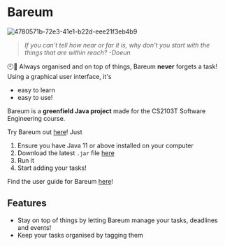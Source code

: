# Bareum
![4780571b-72e3-41e1-b22d-eee21f3eb4b9](https://github.com/nus-cs2103-AY2324S1/ip/assets/101786124/1c5cfa9b-cd0a-4389-9c0f-cdb0667b2538)
> _If you can't tell how near or far it is, why don't you start with the things that are within reach?
-Doeun_

🕙💯 Always organised and on top of things, Bareum **never** forgets a task! Using a graphical user interface, it's
- easy to learn
- easy to use!

Bareum is a **greenfield Java project** made for the CS2103T Software Engineering course.

Try Bareum out [here](https://github.com/lunaroddity/ip)! Just
1. Ensure you have Java 11 or above installed on your computer
2. Download the latest `.jar` file [here](https://github.com/lunaroddity/ip/releases)
3. Run it
4. Start adding your tasks!

Find the user guide for Bareum [here](https://lunaroddity.github.io/ip/)!

## Features
- Stay on top of things by letting Bareum manage your tasks, deadlines and events!
- Keep your tasks organised by tagging them
